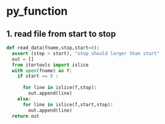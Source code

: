 # py_function

## 1. read file from start to stop

```python
def read_data(fname,stop,start=0):
  assert (stop > start), "stop should larger than start"
  out = []
  from itertools import islice
  with open(fname) as f:
    if start == 0 :
    
      for line in islice(f,stop):
        out.append(line)
    else:
      for line in islice(f,start,stop):
        out.append(line)
  return out
      
```
